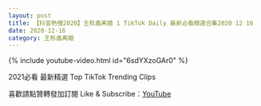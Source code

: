 ```yaml
---
layout: post
title: 【抖音熱搜2020】王栎鑫离婚 1 TikTok Daily 最新必看精選合集2020 12 16
date: 2020-12-16
category: 王栎鑫离婚
---
```


{% include youtube-video.html id="6sdYXzoGAr0" %}

2021必看 最新精選 Top TikTok Trending Clips

喜歡請點贊轉發加訂閱 Like & Subscribe：[YouTube](https://www.youtube.com/channel/UCAoR7VcanIPd04uEq_GIylA/videos)

